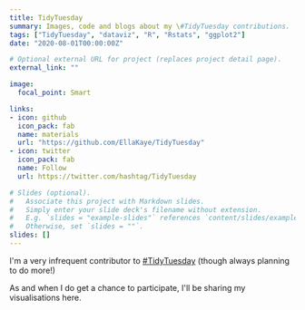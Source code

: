 ```yaml
---
title: TidyTuesday
summary: Images, code and blogs about my \#TidyTuesday contributions.
tags: ["TidyTuesday", "dataviz", "R", "Rstats", "ggplot2"]
date: "2020-08-01T00:00:00Z"

# Optional external URL for project (replaces project detail page).
external_link: ""

image:
  focal_point: Smart

links:
- icon: github
  icon_pack: fab
  name: materials
  url: "https://github.com/EllaKaye/TidyTuesday"
- icon: twitter
  icon_pack: fab
  name: Follow
  url: https://twitter.com/hashtag/TidyTuesday

# Slides (optional).
#   Associate this project with Markdown slides.
#   Simply enter your slide deck's filename without extension.
#   E.g. `slides = "example-slides"` references `content/slides/example-slides.md`.
#   Otherwise, set `slides = ""`.
slides: []
---
```


I'm a very infrequent contributor to [#TidyTuesday](https://github.com/rfordatascience/tidytuesday) (though always planning to do more!)

As and when I do get a chance to participate, I'll be sharing my visualisations here.
